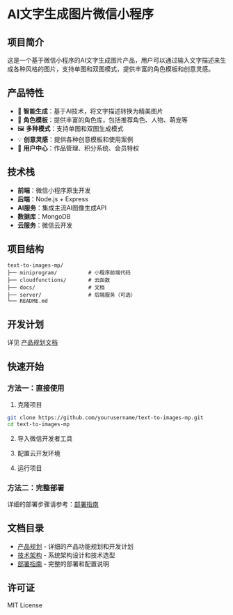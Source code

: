 # AI文字生成图片微信小程序

## 项目简介

这是一个基于微信小程序的AI文字生成图片产品，用户可以通过输入文字描述来生成各种风格的图片，支持单图和双图模式，提供丰富的角色模板和创意灵感。

## 产品特性

- 🎨 **智能生成**：基于AI技术，将文字描述转换为精美图片
- 👥 **角色模板**：提供丰富的角色库，包括推荐角色、人物、萌宠等
- 🖼️ **多种模式**：支持单图和双图生成模式
- 💡 **创意灵感**：提供各种创意模板和使用案例
- 📱 **用户中心**：作品管理、积分系统、会员特权

## 技术栈

- **前端**：微信小程序原生开发
- **后端**：Node.js + Express
- **AI服务**：集成主流AI图像生成API
- **数据库**：MongoDB
- **云服务**：微信云开发

## 项目结构

```
text-to-images-mp/
├── miniprogram/          # 小程序前端代码
├── cloudfunctions/       # 云函数
├── docs/                 # 文档
├── server/               # 后端服务（可选）
└── README.md
```

## 开发计划

详见 [产品规划文档](docs/product-plan.md)

## 快速开始

### 方法一：直接使用
1. 克隆项目
```bash
git clone https://github.com/yourusername/text-to-images-mp.git
cd text-to-images-mp
```

2. 导入微信开发者工具

3. 配置云开发环境

4. 运行项目

### 方法二：完整部署
详细的部署步骤请参考：[部署指南](docs/deployment-guide.md)

## 文档目录

- [产品规划](docs/product-plan.md) - 详细的产品功能规划和开发计划
- [技术架构](docs/tech-architecture.md) - 系统架构设计和技术选型
- [部署指南](docs/deployment-guide.md) - 完整的部署和配置说明

## 许可证

MIT License 